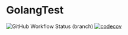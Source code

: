 # GolangTest

![GitHub Workflow Status (branch)](https://img.shields.io/github/workflow/status/JazzNetCodingTest/GolangTest/Go/master) 
[![codecov](https://codecov.io/gh/JazzNetCodingTest/GolangTest/branch/master/graph/badge.svg)](https://codecov.io/gh/JazzNetCodingTest/GolangTest)